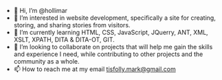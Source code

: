 - 👋 Hi, I’m @hollimar
- 👀 I’m interested in website development, specifically a site for creating, storing, and sharing stories from visitors.
- 🌱 I’m currently learning HTML, CSS, JavaScript, JQuerry, ANT, XML, XSLT, XPATH, DITA & DITA-OT, GIT.
- 💞️ I’m looking to collaborate on projects that will help me gain the skills and experience I need, while contributing to other projects and the community as a whole.
- 📫 How to reach me at my email tisfolly.mark@gmail.com

<!---
hollimar/hollimar is a ✨ special ✨ repository because its `README.md` (this file) appears on your GitHub profile.
You can click the Preview link to take a look at your changes.
--->
